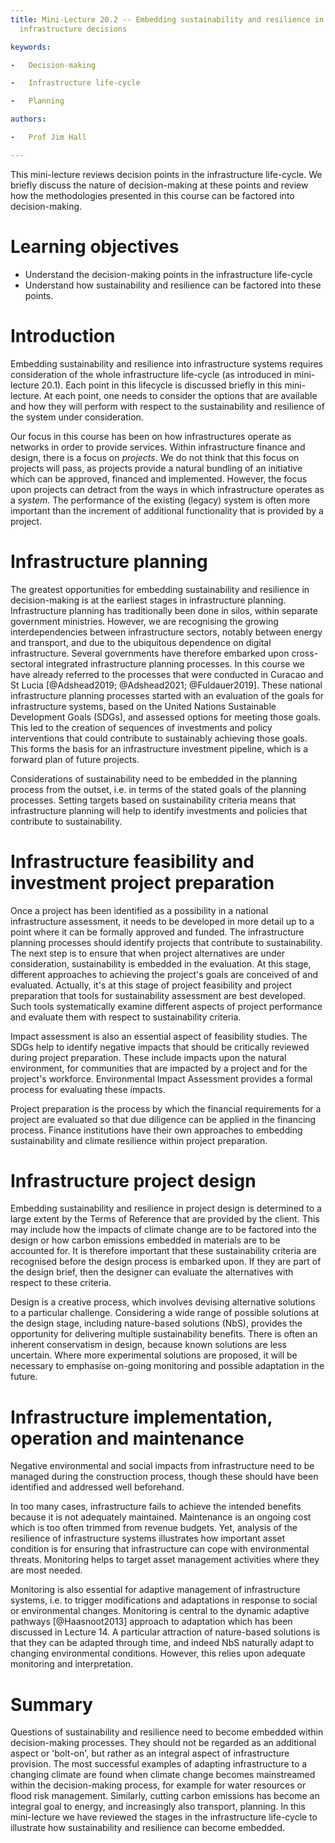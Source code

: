```yaml
---
title: Mini-Lecture 20.2 -- Embedding sustainability and resilience in
  infrastructure decisions

keywords:

-   Decision-making

-   Infrastructure life-cycle

-   Planning

authors:

-   Prof Jim Hall

---
```


This mini-lecture reviews decision points in the infrastructure
life-cycle. We briefly discuss the nature of decision-making at these
points and review how the methodologies presented in this course can be
factored into decision-making.

# Learning objectives

-   Understand the decision-making points in the infrastructure
    life-cycle
-   Understand how sustainability and resilience can be factored into
    these points.

# Introduction

Embedding sustainability and resilience into infrastructure systems
requires consideration of the whole infrastructure life-cycle (as
introduced in mini-lecture 20.1). Each point in this lifecycle is
discussed briefly in this mini-lecture. At each point, one needs to
consider the options that are available and how they will perform with
respect to the sustainability and resilience of the system under
consideration.

Our focus in this course has been on how infrastructures operate as
networks in order to provide services. Within infrastructure finance and
design, there is a focus on *projects*. We do not think that this focus
on projects will pass, as projects provide a natural bundling of an
initiative which can be approved, financed and implemented. However, the
focus upon projects can detract from the ways in which infrastructure
operates as a *system*. The performance of the existing (legacy) system
is often more important than the increment of additional functionality
that is provided by a project.

# Infrastructure planning

The greatest opportunities for embedding sustainability and resilience
in decision-making is at the earliest stages in infrastructure planning.
Infrastructure planning has traditionally been done in silos, within
separate government ministries. However, we are recognising the growing
interdependencies between infrastructure sectors, notably between energy
and transport, and due to the ubiquitous dependence on digital
infrastructure. Several governments have therefore embarked upon
cross-sectoral integrated infrastructure planning processes. In this
course we have already referred to the processes that were conducted in
Curacao and St Lucia [@Adshead2019; @Adshead2021; @Fuldauer2019].
These national infrastructure planning processes started with an
evaluation of the goals for infrastructure systems, based on the United
Nations Sustainable Development Goals (SDGs), and assessed options for
meeting those goals. This led to the creation of sequences of
investments and policy interventions that could contribute to
sustainably achieving those goals. This forms the basis for an
infrastructure investment pipeline, which is a forward plan of future
projects.

Considerations of sustainability need to be embedded in the planning
process from the outset, i.e. in terms of the stated goals of the
planning processes. Setting targets based on sustainability criteria
means that infrastructure planning will help to identify investments and
policies that contribute to sustainability.

# Infrastructure feasibility and investment project preparation

Once a project has been identified as a possibility in a national
infrastructure assessment, it needs to be developed in more detail up to
a point where it can be formally approved and funded. The infrastructure
planning processes should identify projects that contribute to
sustainability. The next step is to ensure that when project
alternatives are under consideration, sustainability is embedded in the
evaluation. At this stage, different approaches to achieving the
project's goals are conceived of and evaluated. Actually, it's at this
stage of project feasibility and project preparation that tools for
sustainability assessment are best developed. Such tools systematically
examine different aspects of project performance and evaluate them with
respect to sustainability criteria.

Impact assessment is also an essential aspect of feasibility studies.
The SDGs help to identify negative impacts that should be critically
reviewed during project preparation. These include impacts upon the
natural environment, for communities that are impacted by a project and
for the project's workforce. Environmental Impact Assessment provides a
formal process for evaluating these impacts.

Project preparation is the process by which the financial requirements
for a project are evaluated so that due diligence can be applied in the
financing process. Finance institutions have their own approaches to
embedding sustainability and climate resilience within project
preparation.

# Infrastructure project design

Embedding sustainability and resilience in project design is determined
to a large extent by the Terms of Reference that are provided by the
client. This may include how the impacts of climate change are to be
factored into the design or how carbon emissions embedded in materials
are to be accounted for. It is therefore important that these
sustainability criteria are recognised before the design process is
embarked upon. If they are part of the design brief, then the designer
can evaluate the alternatives with respect to these criteria.

Design is a creative process, which involves devising alternative
solutions to a particular challenge. Considering a wide range of
possible solutions at the design stage, including nature-based solutions
(NbS), provides the opportunity for delivering multiple sustainability
benefits. There is often an inherent conservatism in design, because
known solutions are less uncertain. Where more experimental solutions
are proposed, it will be necessary to emphasise on-going monitoring and
possible adaptation in the future.

# Infrastructure implementation, operation and maintenance

Negative environmental and social impacts from infrastructure need to be
managed during the construction process, though these should have been
identified and addressed well beforehand.

In too many cases, infrastructure fails to achieve the intended benefits
because it is not adequately maintained. Maintenance is an ongoing cost
which is too often trimmed from revenue budgets. Yet, analysis of the
resilience of infrastructure systems illustrates how important asset
condition is for ensuring that infrastructure can cope with
environmental threats. Monitoring helps to target asset management
activities where they are most needed.

Monitoring is also essential for adaptive management of infrastructure
systems, i.e. to trigger modifications and adaptations in response to
social or environmental changes. Monitoring is central to the dynamic
adaptive pathways [@Haasnoot2013] approach to adaptation which has
been discussed in Lecture 14. A particular attraction of nature-based
solutions is that they can be adapted through time, and indeed NbS
naturally adapt to changing environmental conditions. However, this
relies upon adequate monitoring and interpretation.

# Summary

Questions of sustainability and resilience need to become embedded
within decision-making processes. They should not be regarded as an
additional aspect or 'bolt-on', but rather as an integral aspect of
infrastructure provision. The most successful examples of adapting
infrastructure to a changing climate are found when climate change
becomes mainstreamed within the decision-making process, for example for
water resources or flood risk management. Similarly, cutting carbon
emissions has become an integral goal to energy, and increasingly also
transport, planning. In this mini-lecture we have reviewed the stages in
the infrastructure life-cycle to illustrate how sustainability and
resilience can become embedded.
